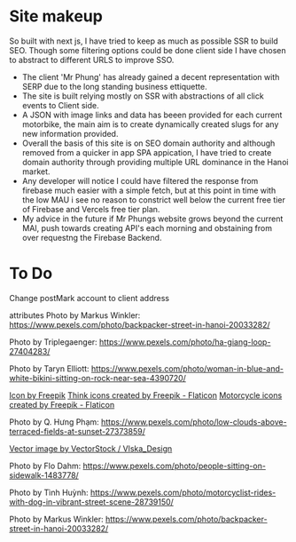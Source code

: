 # Site makeup
So built with next js, I have tried to keep as much as possible SSR to build SEO.
Though some filtering options could be done client side I have chosen to abstract to different URLS to improve SSO.
- The client 'Mr Phung' has already gained a decent representation with SERP due to the long standing business ettiquette.
- The site is built relying mostly on SSR with abstractions of all click events to Client side.
- A JSON with image links and data has beeen provided for each current motorbike, the main aim is to create dynamically created slugs for any new information provided.
- Overall the basis of this site is on SEO domain authority and although removed from a quicker in app SPA appication, I have tried to create domain authority through providing multiple URL dominance in the Hanoi market.
- Any developer will notice I could have filtered the response from firebase much easier with a simple fetch, but at this point in time with the low MAU i see no reason to constrict well below the current free tier of Firebase and Vercels free tier plan.
- My advice in the future if Mr Phungs website grows beyond the current MAI, push towards creating API's each morning and obstaining from over requestng the Firebase Backend.


# To Do
Change postMark account to client address

attributes
Photo by Markus Winkler: https://www.pexels.com/photo/backpacker-street-in-hanoi-20033282/

Photo by Triplegaenger: https://www.pexels.com/photo/ha-giang-loop-27404283/

Photo by Taryn Elliott: https://www.pexels.com/photo/woman-in-blue-and-white-bikini-sitting-on-rock-near-sea-4390720/

<a href="https://www.freepik.com/icons/camera">Icon by Freepik</a>
<a href="https://www.flaticon.com/free-icons/think" title="think icons">Think icons created by Freepik - Flaticon</a>
<a href="https://www.flaticon.com/free-icons/motorcycle" title="motorcycle icons">Motorcycle icons created by Freepik - Flaticon</a>

Photo by Q. Hưng Phạm: https://www.pexels.com/photo/low-clouds-above-terraced-fields-at-sunset-27373859/

<a href="https://www.vectorstock.com/royalty-free-vector/good-job-vector-47223651">Vector image by VectorStock / Vlska_Design</a>

Photo by Flo Dahm: https://www.pexels.com/photo/people-sitting-on-sidewalk-1483778/

Photo by Tình Huỳnh: https://www.pexels.com/photo/motorcyclist-rides-with-dog-in-vibrant-street-scene-28739150/

Photo by Markus Winkler: https://www.pexels.com/photo/backpacker-street-in-hanoi-20033282/